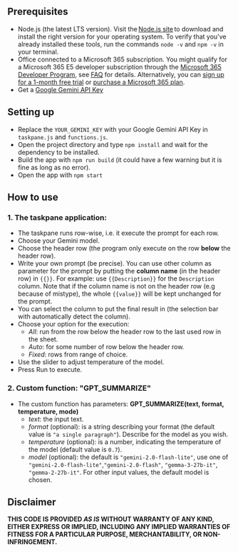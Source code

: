 ## Prerequisites

- Node.js (the latest LTS version). Visit the [Node.js site](https://nodejs.org/) to download and install the right version for your operating system. To verify that you've already installed these tools, run the commands `node -v` and `npm -v` in your terminal.
- Office connected to a Microsoft 365 subscription. You might qualify for a Microsoft 365 E5 developer subscription through the [Microsoft 365 Developer Program](https://developer.microsoft.com/microsoft-365/dev-program), see [FAQ](https://learn.microsoft.com/office/developer-program/microsoft-365-developer-program-faq#who-qualifies-for-a-microsoft-365-e5-developer-subscription-) for details. Alternatively, you can [sign up for a 1-month free trial](https://www.microsoft.com/microsoft-365/try?rtc=1) or [purchase a Microsoft 365 plan](https://www.microsoft.com/microsoft-365/buy/compare-all-microsoft-365-products).
- Get a [Google Gemini API Key](https://ai.google.dev/gemini-api/docs)

## Setting up

- Replace the `YOUR_GEMINI_KEY` with your Google Gemini API Key in `taskpane.js` and `functions.js`.
- Open the project directory and type `npm install` and wait for the dependency to be installed.
- Build the app with `npm run build` (it could have a few warning but it is fine as long as no error).
- Open the app with `npm start`

## How to use
### 1. The taskpane application:
- The taskpane runs row-wise, i.e. it execute the prompt for each row.
- Choose your Gemini model.
- Choose the header row (the program only execute on the row __below__ the header row).
- Write your own prompt (be precise). You can use other column as parameter for the prompt by putting the __column name__ (in the header row) in `{{}}`.
For example: use `{{Description}}` for the `Description` column. Note that if the column name is not on the header row (e.g because of mistype), the whole `{{value}}` will be kept unchanged for the prompt.
- You can select the column to put the final result in (the selection bar with automatically detect the column).
- Choose your option for the execution:
    - _All_: run from the row below the header row to the last used row in the sheet.
    - _Auto_: for some number of row below the header row.
    - _Fixed_: rows from range of choice.
- Use the slider to adjust temperature of the model.
- Press Run to execute.

### 2. Custom function: "GPT_SUMMARIZE"
- The custom function has parameters: **GPT_SUMMARIZE(text, format, temperature, mode)**
    - _text_: the input text.
    - _format_ (optional): is a string describing your format (the default value is `"a single paragraph"`). Describe for the model as you wish.
    - _temperature_ (optional): is a number, indicating the temperature of the model (default value is `0.7`).
    - _model_ (optional): the default is `"gemini-2.0-flash-lite"`, use one of `"gemini-2.0-flash-lite"`,`"gemini-2.0-flash"`, `"gemma-3-27b-it"`, `"gemma-2-27b-it"`. For other input values, the default model is chosen.


## Disclaimer

**THIS CODE IS PROVIDED *AS IS* WITHOUT WARRANTY OF ANY KIND, EITHER EXPRESS OR IMPLIED, INCLUDING ANY IMPLIED WARRANTIES OF FITNESS FOR A PARTICULAR PURPOSE, MERCHANTABILITY, OR NON-INFRINGEMENT.**